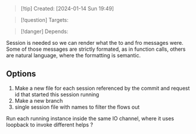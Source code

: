 
>[!tip] Created: [2024-01-14 Sun 19:49]

>[!question] Targets: 

>[!danger] Depends: 

Session is needed so we can render what the to and fro messages were.
Some of those messages are strictly formated, as in function calls, others are natural language, where the formatting is semantic.

## Options
1. Make a new file for each session referenced by the commit and request id that started this session running
2. Make a new branch
3. single session file with names to filter the flows out

Run each running instance inside the same IO channel, where it uses loopback to invoke different helps ?